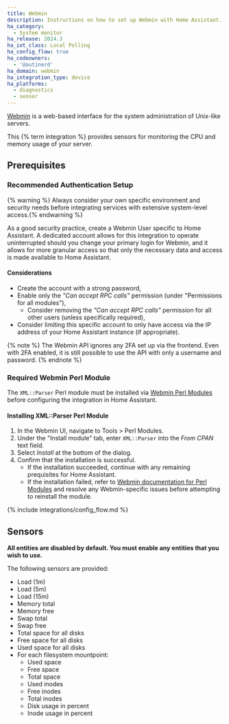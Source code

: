 ```yaml
---
title: Webmin
description: Instructions on how to set up Webmin with Home Assistant.
ha_category:
  - System monitor
ha_release: 2024.3
ha_iot_class: Local Polling
ha_config_flow: true
ha_codeowners:
  - '@autinerd'
ha_domain: webmin
ha_integration_type: device
ha_platforms:
  - diagnostics
  - sensor
---
```


[Webmin](https://webmin.com) is a web-based interface for the system administration of Unix-like servers.

This {% term integration %} provides sensors for monitoring the CPU and memory usage of your server.

## Prerequisites

### Recommended Authentication Setup

{% warning %}
Always consider your own specific environment and security needs before integrating services with extensive system-level access.{% endwarning %}

As a good security practice, create a Webmin User specific to Home Assistant. A dedicated account allows for this integration to operate uninterrupted should you change your primary login for Webmin, and it allows for more granular access so that only the necessary data and access is made available to Home Assistant.

#### Considerations

- Create the account with a strong password,
- Enable only the _"Can accept RPC calls"_ permission (under "Permissions for all modules"),
  - Consider removing the _"Can accept RPC calls"_ permission for all other users (unless specifically required),
- Consider limiting this specific account to only have access via the IP address of your Home Assistant instance (if appropriate).

{% note %}
The Webmin API ignores any 2FA set up via the frontend. Even with 2FA enabled, it is still possible to use the API with only a username and password.
{% endnote %}

### Required Webmin Perl Module

The `XML::Parser` Perl module must be installed via [Webmin Perl Modules](https://webmin.com/docs/modules/perl-modules/) before configuring the integration in Home Assistant. 

#### Installing XML::Parser Perl Module

1. In the Webmin UI, navigate to Tools > Perl Modules.
2. Under the "Install module" tab, enter `XML::Parser` into the _From CPAN_ text field.
3. Select _Install_ at the bottom of the dialog.
4. Confirm that the installation is successful.
   - If the installation succeeded, continue with any remaining prequisites for Home Assistant.
   - If the installation failed, refer to [Webmin documentation for Perl Modules](https://webmin.com/docs/modules/perl-modules/) and resolve any Webmin-specific issues before attempting to reinstall the module.

{% include integrations/config_flow.md %}

## Sensors

**All entities are disabled by default. You must enable any entities that you wish to use.**

The following sensors are provided:

- Load (1m)
- Load (5m)
- Load (15m)
- Memory total
- Memory free
- Swap total
- Swap free
- Total space for all disks
- Free space for all disks
- Used space for all disks
- For each filesystem mountpoint:
  - Used space
  - Free space
  - Total space
  - Used inodes
  - Free inodes
  - Total inodes
  - Disk usage in percent
  - Inode usage in percent
